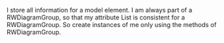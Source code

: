 I store all information for a model element.
I am always part of a RWDiagramGroup, so that my attribute List is consistent for a RWDiagramGroup.
So create instances of me only using the methods of RWDiagramGroup.